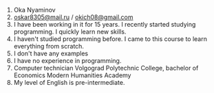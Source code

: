 1.	Oka Nyaminov
2.	oskar8305@mail.ru / okich08@gmail.com
3.	I have been working in it for 15 years. I recently started studying programming. I quickly learn new skills.
4.	I haven't studied programming before. I came to this course to learn everything from scratch.
5.	I don't have any examples
6.	I have no experience in programming.
7.	Computer technician Volgograd Polytechnic College, bachelor of Economics Modern Humanities Academy
8.	My level of English is pre-intermediate.
  
  
  

